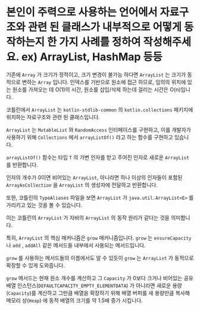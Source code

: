 # 본인이 주력으로 사용하는 언어에서 자료구조와 관련 된 클래스가 내부적으로 어떻게 동작하는지 한 가지 사례를 정하여 작성해주세요. ex) ArrayList, HashMap 등등

기존에 `Array` 가 크기가 정적이고, 크기 변경이 불가능 하다면 `ArrayList` 는 크기가 동적으로 변하는 `Array` 입니다. 인덱스를 기반으로 원소에 접근 하므로, 임의의 위치에 있는 원소를 가져오는 데 O(1)의 시간, 원소를 삽입/삭제 하는데 걸리는 시간은 O(n)입니다. 

코틀린에서 `ArrayList` 는 `kotlin-stdlib-common` 의 `kotlin.collections` 패키지에 위치하는 자료구조와 관련 된 클래스입니다. 

`ArrayList` 는 `MutableList` 와 `RandomAccess` 인터페이스를 구현하고, 이를 개발자가 사용하기 위해 `Collections` 에서  `arrayListOf()` 라고 하는 함수를 구현하고 있습니다. 

`arrayListOf()` 함수는 타입 `T` 의 가변 인자를 받고 주어진 인자로 새로운 `ArrayList` 를 반환합니다. 

인자의 개수가 0이면 비어있는 `ArrayList`, 아니라면 하나 이상의 인자들이 포함된 `ArrayAsCollection` 을  `ArrayList` 의 생성자에 전달하고 반환합니다.

또한, 코틀린의 `TypeAliases` 파일을 보면 `ArrayList` 가 `java.util.ArrayList<E>` 를 가리키고 있는 것을 볼 수 있습니다. 

이는 코틀린의 `ArrayList` 가 자바의 `ArrayList` 의 동작 원리가 같다는 것을 의미합니다. 

특히, `ArrayList` 의 핵심 매커니즘은 `grow` 매커니즘입니다. `grow` 는 `ensureCapacity` 나 `add` , `addAll` 같은 메서드들 내부에서 사용되는 메서드입니다. 

`grow` 를 사용하는 메서드들의 이름에서도 알 수 있듯이 `grow` 는 `ArrayList` 가 동적으로 확장할 수 있게 도와줍니다.  

`grow` 메서드는 현재 원소 개수를 계산하고 그 `Capacity` 가 0보다 크거나 비어있는 공유 배열 인스턴스(`DEFAULTCAPACITY_EMPTY_ELEMENTDATA`) 가 아니라면 새로운 용량(`Capacity`)를 계산하고 그만큼 배열을 확장하기 위해 배열 버퍼를 새 용량만큼 복사해 메모리 상(`Heap`) 에 동적 배열의 크기를 약 1.5배 증가 시킵니다.
